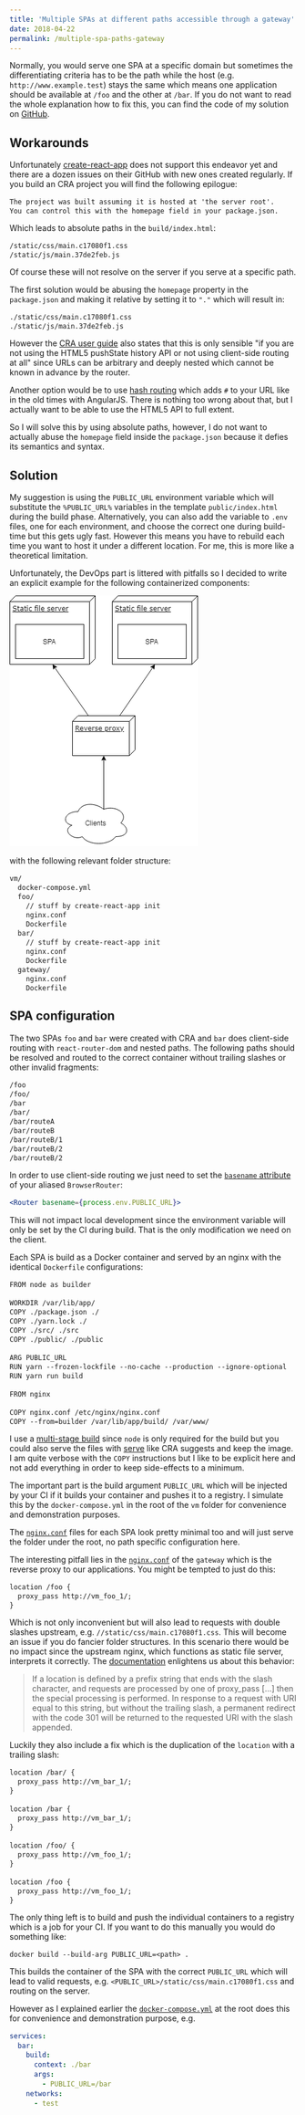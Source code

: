 ```yaml
---
title: 'Multiple SPAs at different paths accessible through a gateway'
date: 2018-04-22
permalink: /multiple-spa-paths-gateway
---
```


Normally, you would serve one SPA at a specific domain but sometimes the differentiating criteria has to be the path while the host (e.g. `http://www.example.test`) stays the same which means one application should be available at `/foo` and the other at `/bar`. If you do not want to read the whole explanation how to fix this, you can find the code of my solution on [GitHub](https://github.com/akullpp/multiple-react-nginx).

## Workarounds

Unfortunately [create-react-app](https://github.com/facebook/create-react-app) does not support this endeavor yet and there are a dozen issues on their GitHub with new ones created regularly. If you build an CRA project you will find the following epilogue:

```
The project was built assuming it is hosted at 'the server root'.
You can control this with the homepage field in your package.json.
```

Which leads to absolute paths in the `build/index.html`:

```
/static/css/main.c17080f1.css
/static/js/main.37de2feb.js
```

Of course these will not resolve on the server if you serve at a specific path.

The first solution would be abusing the `homepage` property in the `package.json` and making it relative by setting it to `"."` which will result in:

```
./static/css/main.c17080f1.css
./static/js/main.37de2feb.js
```

However the [CRA user guide](https://github.com/facebook/create-react-app/blob/master/packages/react-scripts/template/README.md#deployment) also states that this is only sensible "if you are not using the HTML5 pushState history API or not using client-side routing at all" since URLs can be arbitrary and deeply nested which cannot be known in advance by the router.

Another option would be to use [hash routing](https://github.com/ReactTraining/react-router/blob/master/packages/react-router-dom/docs/api/HashRouter.md) which adds `#` to your URL like in the old times with AngularJS. There is nothing too wrong about that, but I actually want to be able to use the HTML5 API to full extent.

So I will solve this by using absolute paths, however, I do not want to actually abuse the `homepage` field inside the `package.json` because it defies its semantics and syntax.

## Solution

My suggestion is using the `PUBLIC_URL` environment variable which will substitute the `%PUBLIC_URL%` variables in the template `public/index.html` during the build phase. Alternatively, you can also add the variable to `.env` files, one for each environment, and choose the correct one during build-time but this gets ugly fast. However this means you have to rebuild each time you want to host it under a different location. For me, this is more like a theoretical limitation.

Unfortunately, the DevOps part is littered with pitfalls so I decided to write an explicit example for the following containerized components:

![full](images/components.png)

with the following relevant folder structure:

```
vm/
  docker-compose.yml
  foo/
    // stuff by create-react-app init
    nginx.conf
    Dockerfile
  bar/
    // stuff by create-react-app init
    nginx.conf
    Dockerfile
  gateway/
    nginx.conf
    Dockerfile
```

## SPA configuration

The two SPAs `foo` and `bar` were created with CRA and `bar` does client-side routing with `react-router-dom` and nested paths. The following paths should be resolved and routed to the correct container without trailing slashes or other invalid fragments:

```
/foo
/foo/
/bar
/bar/
/bar/routeA
/bar/routeB
/bar/routeB/1
/bar/routeB/2
/bar/routeB/2
```

In order to use client-side routing we just need to set the [`basename` attribute](https://reacttraining.com/react-router/web/api/BrowserRouter/basename-string) of your aliased `BrowserRouter`:

```jsx
<Router basename={process.env.PUBLIC_URL}>
```

This will not impact local development since the environment variable will only be set by the CI during build. That is the only modification we need on the client.

Each SPA is build as a Docker container and served by an nginx with the identical `Dockerfile` configurations:

```docker
FROM node as builder

WORKDIR /var/lib/app/
COPY ./package.json ./
COPY ./yarn.lock ./
COPY ./src/ ./src
COPY ./public/ ./public

ARG PUBLIC_URL
RUN yarn --frozen-lockfile --no-cache --production --ignore-optional
RUN yarn run build

FROM nginx

COPY nginx.conf /etc/nginx/nginx.conf
COPY --from=builder /var/lib/app/build/ /var/www/
```

I use a [multi-stage build](https://docs.docker.com/develop/develop-images/multistage-build/) since `node` is only required for the build but you could also serve the files with [serve](https://www.npmjs.com/package/serve) like CRA suggests and keep the image. I am quite verbose with the `COPY` instructions but I like to be explicit here and not add everything in order to keep side-effects to a minimum.

The important part is the build argument `PUBLIC_URL` which will be injected by your CI if it builds your container and pushes it to a registry. I simulate this by the `docker-compose.yml` in the root of the `vm` folder for convenience and demonstration purposes.

The [`nginx.conf`](https://github.com/akullpp/multiple-react-nginx/blob/master/vm/bar/nginx.conf) files for each SPA look pretty minimal too and will just serve the folder under the root, no path specific configuration here.

The interesting pitfall lies in the [`nginx.conf`](https://github.com/akullpp/multiple-react-nginx/blob/master/vm/gateway/nginx.conf) of the `gateway` which is the reverse proxy to our applications. You might be tempted to just do this:

```nginx
location /foo {
  proxy_pass http://vm_foo_1/;
}
```

Which is not only inconvenient but will also lead to requests with double slashes upstream, e.g. `//static/css/main.c17080f1.css`. This will become an issue if you do fancier folder structures. In this scenario there would be no impact since the upstream nginx, which functions as static file server, interprets it correctly. The [documentation](<(http://nginx.org/en/docs/http/ngx_http_core_module.html#location)>) enlightens us about this behavior:

> If a location is defined by a prefix string that ends with the slash character, and requests are processed by one of proxy_pass [...] then the special processing is performed. In response to a request with URI equal to this string, but without the trailing slash, a permanent redirect with the code 301 will be returned to the requested URI with the slash appended.

Luckily they also include a fix which is the duplication of the `location` with a trailing slash:

```nginx
location /bar/ {
  proxy_pass http://vm_bar_1/;
}

location /bar {
  proxy_pass http://vm_bar_1/;
}

location /foo/ {
  proxy_pass http://vm_foo_1/;
}

location /foo {
  proxy_pass http://vm_foo_1/;
}
```

The only thing left is to build and push the individual containers to a registry which is a job for your CI. If you want to do this manually you would do something like:

```shell
docker build --build-arg PUBLIC_URL=<path> .
```

This builds the container of the SPA with the correct `PUBLIC_URL` which will lead to valid requests, e.g. `<PUBLIC_URL>/static/css/main.c17080f1.css` and routing on the server.

However as I explained earlier the [`docker-compose.yml`](https://github.com/akullpp/multiple-react-nginx/blob/master/vm/docker-compose.yml) at the root does this for convenience and demonstration purpose, e.g.

```yaml
services:
  bar:
    build:
      context: ./bar
      args:
        - PUBLIC_URL=/bar
    networks:
      - test
```
